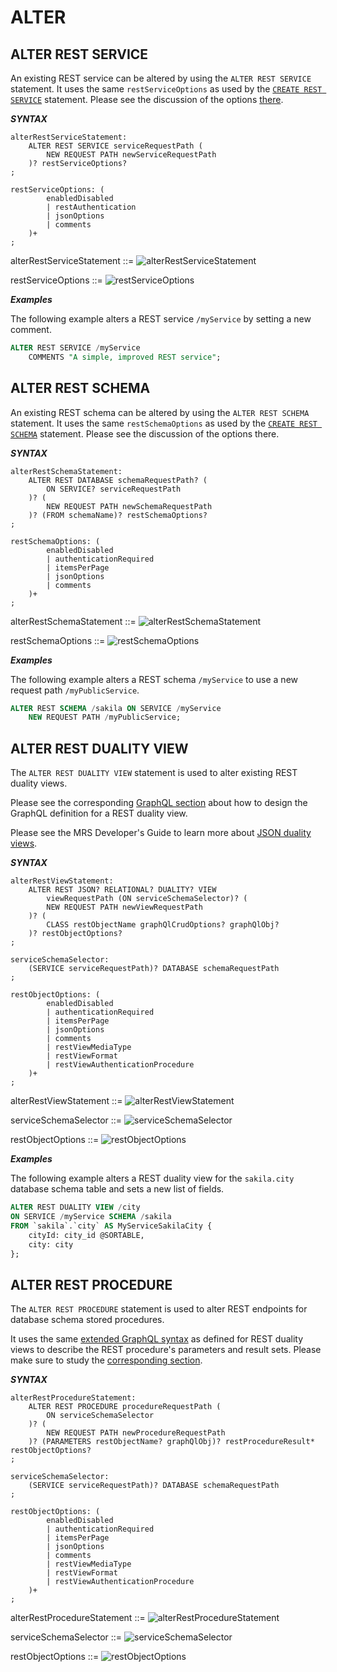 <!-- Copyright (c) 2022, 2024, Oracle and/or its affiliates.

This program is free software; you can redistribute it and/or modify
it under the terms of the GNU General Public License, version 2.0,
as published by the Free Software Foundation.

This program is designed to work with certain software (including
but not limited to OpenSSL) that is licensed under separate terms, as
designated in a particular file or component or in included license
documentation.  The authors of MySQL hereby grant you an additional
permission to link the program and your derivative works with the
separately licensed software that they have either included with
the program or referenced in the documentation.

This program is distributed in the hope that it will be useful,  but
WITHOUT ANY WARRANTY; without even the implied warranty of
MERCHANTABILITY or FITNESS FOR A PARTICULAR PURPOSE.  See
the GNU General Public License, version 2.0, for more details.

You should have received a copy of the GNU General Public License
along with this program; if not, write to the Free Software Foundation, Inc.,
51 Franklin St, Fifth Floor, Boston, MA 02110-1301 USA -->

# ALTER

## ALTER REST SERVICE

An existing REST service can be altered by using the `ALTER REST SERVICE` statement. It uses the same `restServiceOptions` as used by the [`CREATE REST SERVICE`](#create-rest-service) statement. Please see the discussion of the options [there](#create-rest-service).

**_SYNTAX_**

```antlr
alterRestServiceStatement:
    ALTER REST SERVICE serviceRequestPath (
        NEW REQUEST PATH newServiceRequestPath
    )? restServiceOptions?
;

restServiceOptions: (
        enabledDisabled
        | restAuthentication
        | jsonOptions
        | comments
    )+
;
```

alterRestServiceStatement ::=
![alterRestServiceStatement](../../images/sql/alterRestServiceStatement.svg "alterRestServiceStatement")

restServiceOptions ::=
![restServiceOptions](../../images/sql/restServiceOptions.svg "restServiceOptions")

**_Examples_**

The following example alters a REST service `/myService` by setting a new comment.

```sql
ALTER REST SERVICE /myService
    COMMENTS "A simple, improved REST service";
```

## ALTER REST SCHEMA

An existing REST schema can be altered by using the `ALTER REST SCHEMA` statement. It uses the same `restSchemaOptions` as used by the [`CREATE REST SCHEMA`](#create-rest-schema) statement. Please see the discussion of the options there.

**_SYNTAX_**

```antlr
alterRestSchemaStatement:
    ALTER REST DATABASE schemaRequestPath? (
        ON SERVICE? serviceRequestPath
    )? (
        NEW REQUEST PATH newSchemaRequestPath
    )? (FROM schemaName)? restSchemaOptions?
;

restSchemaOptions: (
        enabledDisabled
        | authenticationRequired
        | itemsPerPage
        | jsonOptions
        | comments
    )+
;
```

alterRestSchemaStatement ::=
![alterRestSchemaStatement](../../images/sql/alterRestSchemaStatement.svg "alterRestSchemaStatement")

restSchemaOptions ::=
![restSchemaOptions](../../images/sql/restSchemaOptions.svg "restSchemaOptions")

**_Examples_**

The following example alters a REST schema `/myService` to use a new request path `/myPublicService`.

```sql
ALTER REST SCHEMA /sakila ON SERVICE /myService
    NEW REQUEST PATH /myPublicService;
```

## ALTER REST DUALITY VIEW

The `ALTER REST DUALITY VIEW` statement is used to alter existing REST duality views.

Please see the corresponding [GraphQL section](#defining-the-graphql-definition-for-a-rest-duality-view) about how to design the GraphQL definition for a REST duality view.

Please see the MRS Developer's Guide to learn more about [JSON duality views](index.html#json-duality-views).

**_SYNTAX_**

```antlr
alterRestViewStatement:
    ALTER REST JSON? RELATIONAL? DUALITY? VIEW
        viewRequestPath (ON serviceSchemaSelector)? (
        NEW REQUEST PATH newViewRequestPath
    )? (
        CLASS restObjectName graphQlCrudOptions? graphQlObj?
    )? restObjectOptions?
;

serviceSchemaSelector:
    (SERVICE serviceRequestPath)? DATABASE schemaRequestPath
;

restObjectOptions: (
        enabledDisabled
        | authenticationRequired
        | itemsPerPage
        | jsonOptions
        | comments
        | restViewMediaType
        | restViewFormat
        | restViewAuthenticationProcedure
    )+
;
```

alterRestViewStatement ::=
![alterRestViewStatement](../../images/sql/alterRestViewStatement.svg "alterRestViewStatement")

serviceSchemaSelector ::=
![serviceSchemaSelector](../../images/sql/serviceSchemaSelector.svg "serviceSchemaSelector")

restObjectOptions ::=
![restObjectOptions](../../images/sql/restObjectOptions.svg "restObjectOptions")

**_Examples_**

The following example alters a REST duality view for the `sakila.city` database schema table and sets a new list of fields.

```sql
ALTER REST DUALITY VIEW /city
ON SERVICE /myService SCHEMA /sakila
FROM `sakila`.`city` AS MyServiceSakilaCity {
    cityId: city_id @SORTABLE,
    city: city
};
```

## ALTER REST PROCEDURE

The `ALTER REST PROCEDURE` statement is used to alter REST endpoints for database schema stored procedures.

It uses the same [extended GraphQL syntax](#defining-the-graphql-definition-for-a-rest-duality-view) as defined for REST duality views to describe the REST procedure's parameters and result sets. Please make sure to study the [corresponding section](#defining-the-graphql-definition-for-a-rest-duality-view).

**_SYNTAX_**

```antlr
alterRestProcedureStatement:
    ALTER REST PROCEDURE procedureRequestPath (
        ON serviceSchemaSelector
    )? (
        NEW REQUEST PATH newProcedureRequestPath
    )? (PARAMETERS restObjectName? graphQlObj)? restProcedureResult* restObjectOptions?
;

serviceSchemaSelector:
    (SERVICE serviceRequestPath)? DATABASE schemaRequestPath
;

restObjectOptions: (
        enabledDisabled
        | authenticationRequired
        | itemsPerPage
        | jsonOptions
        | comments
        | restViewMediaType
        | restViewFormat
        | restViewAuthenticationProcedure
    )+
;
```

alterRestProcedureStatement ::=
![alterRestProcedureStatement](../../images/sql/alterRestProcedureStatement.svg "alterRestProcedureStatement")

serviceSchemaSelector ::=
![serviceSchemaSelector](../../images/sql/serviceSchemaSelector.svg "serviceSchemaSelector")

restObjectOptions ::=
![restObjectOptions](../../images/sql/restObjectOptions.svg "restObjectOptions")
